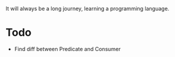 It will always be a long journey, learning a programming language.

# Todo

- Find diff between Predicate and Consumer
